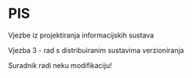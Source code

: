 PIS
===

Vjezbe iz projektiranja informacijskih sustava

Vjezba 3 - rad s distribuiranim sustavima verzioniranja

Suradnik radi neku modifikaciju!
